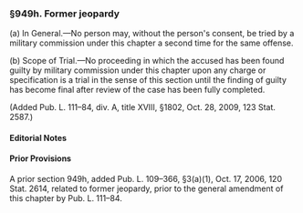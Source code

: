 ### §949h. Former jeopardy ###

(a) In General.—No person may, without the person's consent, be tried by a military commission under this chapter a second time for the same offense.

(b) Scope of Trial.—No proceeding in which the accused has been found guilty by military commission under this chapter upon any charge or specification is a trial in the sense of this section until the finding of guilty has become final after review of the case has been fully completed.

(Added Pub. L. 111–84, div. A, title XVIII, §1802, Oct. 28, 2009, 123 Stat. 2587.)

#### **Editorial Notes** ####

#### Prior Provisions ####

A prior section 949h, added Pub. L. 109–366, §3(a)(1), Oct. 17, 2006, 120 Stat. 2614, related to former jeopardy, prior to the general amendment of this chapter by Pub. L. 111–84.